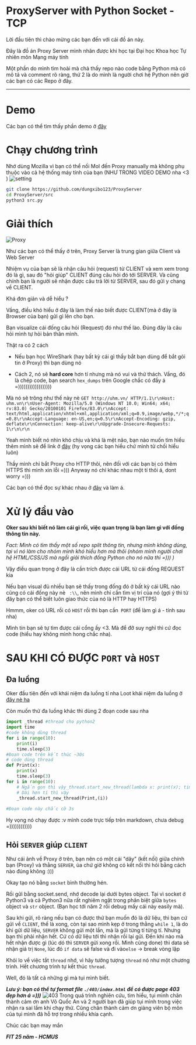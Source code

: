 # ProxyServer with Python Socket - TCP

Lời đầu tiên thì chào mừng các bạn đến với cái đồ án này.

Đây là đồ án Proxy Server mình nhân được khi học tại Đại học Khoa học Tự nhiên môn Mạng máy tính

Một phần do mình tìm hoài mà chả thấy repo nào code bằng Python mà có mô tả và comment rõ ràng, thứ 2 là do mình là người chơi hệ Python nên giờ các bạn có các Repo ở đây.

---
Demo
======
Các bạn có thể tìm thấy phần demo ở [đây](https://www.youtube.com/watch?v=fcCO4kmFJ28)

Chạy chương trình
======
Nhớ dùng Mozilla vì bạn có thể nối Mol đến Proxy manually mà không phụ thuộc vào cả hệ thống máy tính của bạn (NHƯ TRONG VIDEO DEMO nha <3 )
![setting](./resources/setting.png)

```bash
git clone https://github.com/dungxibo123/ProxyServer
cd ProxyServer/src
python3 src.py
```


Giải thích
======
![Proxy](./resources/proxy.png)

Như các bạn có thể thấy ở trên, Proxy Server là trung gian giữa Client và Web Server

Nhiệm vụ của bạn sẽ là nhận câu hỏi (request) từ CLIENT và xem xem trong đó là gì, sau đó "hỏi giúp" CLIENT đúng câu hỏi đó tới SERVER. Và cũng chính bạn là người sẽ nhận được câu trả lời từ SERVER, sau đó gửi y chang về CLIENT.

Khá đơn giản và dễ hiểu ?

Vầng, điều khó hiểu ở đây là làm thế nào biết được CLIENT(mà ở đây là Browser của bạn) gửi gì lên cho bạn.

Bạn visualize cái đống câu hỏi (Request) đó như thế lào. Đúng đây là câu hỏi mình tự hỏi bản thân mình.

Thật ra có 2 cách

* Nếu bạn học WireShark (hay bất kỳ cái gì thầy bắt bạn dùng để bắt gói tin ở Proxy) thì bạn dùng nó

* Cách 2, nó sẽ **hard core** hơn tí nhưng mà nó vui và thử thách. Vầng, đó là chép code, bạn search `hex_dumps` trên Google chắc có đầy á =))))))))))))))))))

Mà nó sẽ trông như thế này nè
`GET http://uhm.vn/ HTTP/1.1\r\nHost: uhm.vn\r\nUser-Agent: Mozilla/5.0 (Windows NT 10.0; Win64; x64; rv:83.0) Gecko/20100101 Firefox/83.0\r\nAccept: text/html,application/xhtml+xml,application/xml;q=0.9,image/webp,*/*;q=0.8\r\nAccept-Language: en-US,en;q=0.5\r\nAccept-Encoding: gzip, deflate\r\nConnection: keep-alive\r\nUpgrade-Insecure-Requests: 1\r\n\r\n`

Yeah mình biết nó nhìn khó chịu và khá là mệt não, bạn nào muốn tìm hiểu thêm mình sẽ để link ở [đây](https://www.tutorialspoint.com/http/http_requests.htm) (hy vọng các bạn hiểu chứ mình từ chối hiểu luôn)

Thầy mình chỉ bắt Proxy cho HTTP thôi, nên đối với các bạn bị có thêm HTTPS thì mình xin lỗi =)))
Anyway nó chỉ khác nhau một tí thôi á, dont worry =)))

Các bạn có thể đọc sự khác nhau ở [đây](https://www.globalsign.com/en/blog/the-difference-between-http-and-https#:~:text=HTTPS%20is%20not%20the%20opposite%20of%20HTTP%2C%20but,slightly%20different%2C%20more%20advanced%2C%20and%20much%20more%20secure) và làm á.

Xử lý đầu vào
=======
**Oker sau khi biết nó làm cái gì rồi, việc quan trọng là bạn làm gì với đống thông tin này.**

*Fact: Mình có tìm thấy một số repo split thông tin, nhưng mình không dùng, tại vì nó làm cho nhóm mình khó hiểu hơn mà thôi (nhóm mình người chơi hệ HTML/CSS/JS mà ngồi giải thích đống Python cho nó nữa thì =))) )*


Vậy điều quan trọng ở đây là cần trích được cái URL từ cái đống REQUEST kia

Nếu bạn visual đủ nhiều bạn sẽ thấy trong đống đó ở bất kỳ cái URL nào cũng có cái đống này nè ` :\\`, nên mình chỉ cần tìm vị trí của nó (gợi ý thì từ đây bạn có thể biết luôn giao thức của nó là HTTP hay HTTPS)

Hmmm, oker có URL rồi có `HOST` rồi thì bạn cần` PORT` (để làm gì á - tính sau nha)

Mình tin bạn sẽ tự tìm được cái cổng ấy <3. Mà để đỡ suy nghĩ thì cứ đọc code (hiểu hay không mình hong chắc nha).

SAU KHI CÓ ĐƯỢC `PORT` và `HOST`
===
## Đa luồng
Oker đầu tiên đến với khái niệm đa luồng tí nha
Loot khái niệm đa luồng ở [đây nè ha](https://viblo.asia/p/da-luong-trong-python-multithreading-WAyK8MO6ZxX)

Còn muốn thử đa luồng khác thì dùng 2 đoạn code sau nha

```python
import _thread #thread cho python2
import time
#code không dùng thread
for i in range(10):
    print(i)
    time.sleep(3)
#Đoạn code trên kết thúc ~30s
# code dùng thread
def Print(x):
    print(x)
    time.sleep(3)
for i in range(10):
    # Ngắn gọn thì vậy_thread.start_new_thread(lambda x: print(x); time.sl,(i))
    # Dài hơn tí thì vậy
    _thread.start_new_thread(Print,(i))
    
#Đoạn code này chắc cỡ 3s
```
Hy vọng nó chạy được :v mình code trực tiếp trên markdown, chưa debug =))))))))))))

## Hỏi `SERVER` giúp `CLIENT`

Như cái ảnh về Proxy ở trên, bạn nên có một cái "dây" (kết nối) giữa chính bạn (Proxy) và thằng `SERVER`, ủa chứ giờ không có kết nối thì hỏi bằng cách nào đúng không :)))

Okay tạo nó bằng `socket` bình thường hén.

Rồi gửi bằng socket.send, nhớ decode lại dưới bytes object. Tại vì socket ở Python3 và cả Python3 nữa rất nghiêm ngặt trong phân biệt giữa `bytes` object và `str` object. (Bạn học tới năm 2 rồi debug mấy cái này easily mà).


Sau khi gửi, rõ ràng nếu bạn có được thứ bạn muốn đó là dữ liệu, thì bạn cứ gửi về `CLIENT`, thế là xong, còn tại sao mình kẹp ở trong thằng `while 1`, là do khi gửi dữ liệu, `SERVER` không gửi một lần, mà là gửi từng tí từng tí. Nhưng bạn thì phải nhận hết. Cứ có dữ liệu tới thì nhận rồi lại gửi. Đến khi nào mà hết nhận được gì (lúc dó thì `SERVER` gửi xong rồi. Mình cũng done) thì data sẽ nhận giá trị `None`, lúc đó `if data` sẽ false và đi vào`else` -> break vòng lặp

Khỏi lo về việc tắt `thread` nhớ, vì hãy tưởng tượng `thread` nó như một chương trình. Hết chương trình tự kết thúc `thread`.

Well, đó là tất cả những gì mà tụi mình biết.

***Lưu ý: bạn có thể tự format file `./403/index.html` để có được page 403 đẹp hơn á =)))***
![403](./resources/403.png)
Trong quá trình nghiên cứu, tìm hiểu, tụi mình chân thành cảm ơn anh Võ Quốc An và 2 người bạn đã giúp tụi mình trong việc nhận ra sai lầm khi chạy thử. Cũng chân thành cảm ơn giảng viên bộ môn của tụi mình đã hỗ trợ trong nhiều khía cạnh.

Chúc các bạn may mắn

***FIT 25 năm - HCMUS***









